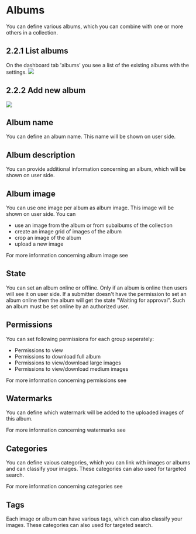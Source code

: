 # Albums

You can define various albums, which you can combine with one or more others in a collection.

## 2.2.1 List albums

On the dashboard tab 'albums' you see a list of the existing albums with the settings. ![](https://github.com/XoopsDocs/wgteams-tutorial/tree/75ee7f86cfecc5d6032c62399ee136cc7d100e98/assets/2admin_teams_list.png)


## 2.2.2 Add new album

![](https://github.com/XoopsDocs/wgteams-tutorial/tree/75ee7f86cfecc5d6032c62399ee136cc7d100e98/assets/2admin_teams_add.png)

## Album name

You can define an album name. This name will be shown on user side.

## Album description

You can provide additional information concerning an album, which will be shown on user side.

## Album image

You can use one image per album as album image. This image will be shown on user side.
You can 
* use an image from the album or from subalbums of the collection
* create an image grid of images of the album
* crop an image of the album
* upload a new image

For more information concerning album image see

## State

You can set an album online or offline. Only if an album is online then users will see it on user side. If a submitter doesn't have the permission to set an album online then the album will get the state "Waiting for approval". Such an album must be set online by an authorized user.

## Permissions
You can set following permissions for each group seperately:
* Permissions to view
* Permissions to download full album
* Permissions to view/download large images
* Permissions to view/download medium images

For more information concerning permissions see 

## Watermarks

You can define which watermark will be added to the uploaded images of this album.

For more information concerning watermarks see

## Categories

You can define vaious categories, which you can link with images or albums and can classify your images. These categories can also used for targeted search.

For more information concerning categories see

## Tags

Each image or album can have various tags, which can also classify your images. These categories can also used for targeted search.

